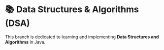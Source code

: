 # 📚 Data Structures & Algorithms (DSA)

This branch is dedicated to learning and implementing **Data Structures and Algorithms** in Java.